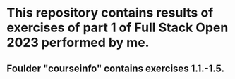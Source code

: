 # This repository contains results of exercises of part 1 of Full Stack Open 2023 performed by me.

## Foulder "courseinfo" contains exercises 1.1.-1.5.